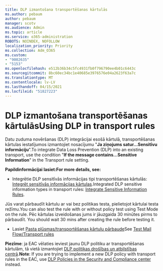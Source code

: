 ```yaml
---
title: DLP izmantošana transportēšanas kārtulās
ms.author: pebaum
author: pebaum
manager: scotv
ms.audience: Admin
ms.topic: article
ms.service: o365-administration
ROBOTS: NOINDEX, NOFOLLOW
localization_priority: Priority
ms.collection: Adm_O365
ms.custom:
- "9002635"
- "5153"
ms.openlocfilehash: e512b36b34c5fc4931fb0f796790ee4b01c6443c
ms.sourcegitcommit: 8bc60ec34bc1e40685e3976576e04a2623f63a7c
ms.translationtype: MT
ms.contentlocale: lv-LV
ms.lasthandoff: 04/15/2021
ms.locfileid: "51827223"
---
```

# <a name="using-dlp-in-transport-rules"></a><span data-ttu-id="43cbd-102">DLP izmantošana transportēšanas kārtulās</span><span class="sxs-lookup"><span data-stu-id="43cbd-102">Using DLP in transport rules</span></span>

<span data-ttu-id="43cbd-103">Datu zuduma novēršanas (DLP) integrācijai esošā kārtulā, transportēšanas kārtulas iestatījumos izmantojiet nosacījumu "**Ja ziņojums satur...Sensitīvu informāciju**".</span><span class="sxs-lookup"><span data-stu-id="43cbd-103">To integrate Data Loss Prevention (DLP) into an existing transport, use the condition "**If the message contains...Sensitive Information**" in the Transport rule setting.</span></span>

<span data-ttu-id="43cbd-104">**Papildinformācijai lasiet:**</span><span class="sxs-lookup"><span data-stu-id="43cbd-104">**For more details, see:**</span></span>

- <span data-ttu-id="43cbd-105">Integrētie DLP sensitīvās informācijas tipi transportēšanas kārtulās: [Integrēt sensitīvās informācijas kārtulas](https://docs.microsoft.com/exchange/security-and-compliance/data-loss-prevention/integrate-sensitive-information-rules).</span><span class="sxs-lookup"><span data-stu-id="43cbd-105">Integrated DLP sensitive information types in transport rules: [Integrate Sensitive Information Rules](https://docs.microsoft.com/exchange/security-and-compliance/data-loss-prevention/integrate-sensitive-information-rules).</span></span>

<span data-ttu-id="43cbd-106">Jūs varat pārbaudīt kārtulu ar vai bez politikas testa, pielietojot kārtulai testa režīmu.</span><span class="sxs-lookup"><span data-stu-id="43cbd-106">You can also test the rule with or without policy test using Test Mode on the rule.</span></span>  <span data-ttu-id="43cbd-107">Pēc kārtulas izveidošanas jums ir jāuzgaida 30 minūtes pirms to pārbaudīt. </span><span class="sxs-lookup"><span data-stu-id="43cbd-107">You should wait 30 mins after creating the rule before testing it.</span></span>

- <span data-ttu-id="43cbd-108">Lasiet [Pasta plūsmas/transportēšanas kārtulu pārbaude](https://docs.microsoft.com/exchange/security-and-compliance/mail-flow-rules/test-mail-flow-rules)</span><span class="sxs-lookup"><span data-stu-id="43cbd-108">See [Test Mail Flow/Transport rules](https://docs.microsoft.com/exchange/security-and-compliance/mail-flow-rules/test-mail-flow-rules)</span></span>

<span data-ttu-id="43cbd-109">**Piezīme**: ja EAC vēlaties ieviest jaunu DLP politiku ar transportēšanas kārtulām, tā vietā izmantojiet [DLP politikas drošības un atbilstības centrā](https://docs.microsoft.com/microsoft-365/compliance/data-loss-prevention-policies?view=o365-worldwide).</span><span class="sxs-lookup"><span data-stu-id="43cbd-109">**Note**: If you are trying to implement a new DLP policy with transport rules in the EAC, use [DLP Policies in the Security and Compliance center](https://docs.microsoft.com/microsoft-365/compliance/data-loss-prevention-policies?view=o365-worldwide) instead.</span></span>
